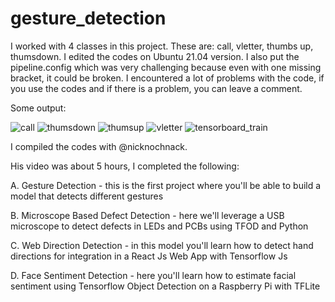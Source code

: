 # gesture_detection




I worked with 4 classes in this project. These are: call, vletter, thumbs up, thumsdown. I edited the codes on Ubuntu 21.04 version. I also put the pipeline.config which was very challenging because even with one missing bracket, it could be broken. I encountered a lot of problems with the code, if you use the codes and if there is a problem, you can leave a comment.


Some output: 



![call](https://user-images.githubusercontent.com/70450368/125589407-8f2a94bc-5a69-4b3a-86d5-c02bd0e47f6e.png)
![thumsdown](https://user-images.githubusercontent.com/70450368/125589417-8bb738a1-294e-4687-9ef2-61336b402932.png)
![thumsup](https://user-images.githubusercontent.com/70450368/125589422-a1776717-a51a-4fd1-8a12-178d0d1ee7d0.png)
![vletter](https://user-images.githubusercontent.com/70450368/125589426-70c1d2ba-3b70-47b8-8846-f9dfe8594acf.png)
![tensorboard_train](https://user-images.githubusercontent.com/70450368/125589413-44a7586a-336d-4af2-84f5-1378bd9b7376.png)












I compiled the codes with @nicknochnack. 

His video was about 5 hours, I completed the following:

A. Gesture Detection - this is the first project where you'll be able to build a model that detects different gestures

B. Microscope Based Defect Detection - here we'll leverage a USB microscope to detect defects in LEDs and PCBs using TFOD and Python

C. Web Direction Detection - in this model you'll learn how to detect hand directions for integration in a React Js Web App with Tensorflow Js

D. Face Sentiment Detection - here you'll learn how to estimate facial sentiment using Tensorflow Object Detection on a Raspberry Pi with TFLite 




